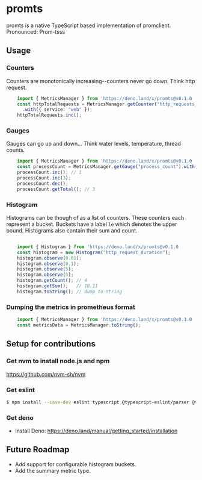 # promts

promts is a native TypeScript based implementation of promclient.  
Pronounced: Prom-tsss

## Usage

### Counters
Counters are monotonically increasing--counters never go down.  Think http request.
```ts
    import { MetricsManager } from 'https://deno.land/x/promts@v0.1.0
    const httpTotalRequests = MetricsManager.getCounter("http_requests_total")
      .with({ service: "web" });
    httpTotalRequests.inc();
```

### Gauges
Gauges can go up and down... Think water levels, temperature, thread counts.
```ts
    import { MetricsManager } from 'https://deno.land/x/promts@v0.1.0
    const processCount = MetricsManager.getGauge("process_count").with({app:"server"});
    processCount.inc(); // 1
    processCount.inc(3);
    processCount.dec(); 
    processCount.getTotal(); // 3

```

### Histogram
Histograms can be though of as a list of counters.  These counters each represent a bucket.  Buckets have a label `le` which denotes the upper bound.  Histograms also contain their sum and count.
```ts

    import { Histogram } from 'https://deno.land/x/promts@v0.1.0
    const histogram = new Histogram("http_request_duration");
    histogram.observe(0.01);
    histogram.observe(0.1);
    histogram.observe(5);
    histogram.observe(5);
    histogram.getCount(); // 4
    histogram.getSum();   // 10.11
    histogram.toString(); // dump to string

```

### Dumping the metrics in prometheus format
```ts
    import { MetricsManager } from 'https://deno.land/x/promts@v0.1.0
    const metricsData = MetricsManager.toString();
```

## Setup for contributions

### Get nvm to install node.js and npm

https://github.com/nvm-sh/nvm


### Get eslint

```bash
$ npm install --save-dev eslint typescript @typescript-eslint/parser @typescript-eslint/eslint-plugin
```

### Get deno

+ Install Deno: https://deno.land/manual/getting_started/installation


## Future Roadmap

+ Add support for configurable histogram buckets.
+ Add the summary metric type.


